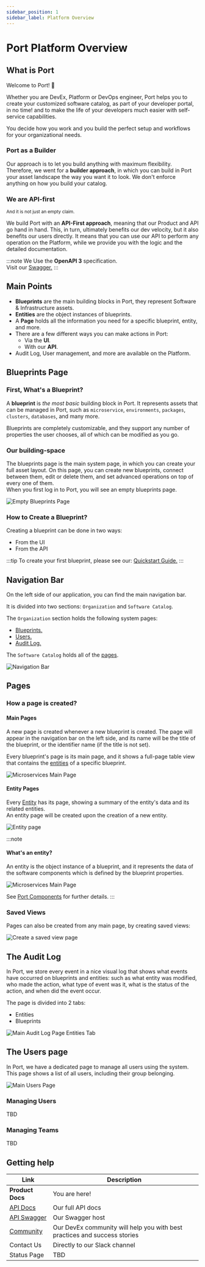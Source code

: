 ```yaml
---
sidebar_position: 1
sidebar_label: Platform Overview
---
```


# Port Platform Overview

## What is Port

Welcome to Port! :wave:

Whether you are DevEx, Platform or DevOps engineer, Port helps you to create your customized software catalog, as part of your developer portal, in no time! and to make the life of your developers much easier with self-service capabilities.

You decide how you work and you build the perfect setup and workflows for your organizational needs.


### Port as a Builder

Our approach is to let you build anything with maximum flexibility. Therefore, we went for a **builder approach**, in which you can build in Port your asset landscape the way you want it to look. We don't enforce anything on how you build your catalog.  

### We are API-first
<sup>And it is not just an empty claim.</sup>

We build Port with an **API-First approach**, meaning that our Product and API go hand in hand. This, in turn, ultimately benefits our dev velocity, but it also benefits our users directly.
It means that you can use our API to perform any operation on the Platform, while we provide you with the logic and the detailed documentation.

:::note
We Use the **OpenAPI 3** specification.  
Visit our [Swagger.](https://api.getport.io/static/index.html#/)
:::

## Main Points
- **Blueprints** are the main building blocks in Port, they represent Software & Infrastructure assets.
- **Entities** are the object instances of blueprints.
- A **Page** holds all the information you need for a specific blueprint, entity, and more.
- There are a few different ways you can make actions in Port:
  - Via the **UI**.
  - With our **API**.
- Audit Log, User management, and more are available on the Platform.

## Blueprints Page

### First, What's a Blueprint?

A **blueprint** is *the most basic* building block in Port. It represents assets that can be managed in Port, such as `microservice`, `environments`, `packages`, `clusters`, `databases`, and many more. 

Blueprints are completely customizable, and they support any number of properties the user chooses, all of which can be modified as you go. 

### Our building-space

The blueprints page is the main system page, in which you can create your full asset layout. On this page, you can create new blueprints, connect between them, edit or delete them, and set advanced operations on top of every one of them.  
When you first log in to Port, you will see an empty blueprints page.

![Empty Blueprints Page](../../static/img/platform-overview/EmptyBlueprintsPage.png)

### How to Create a Blueprint?

Creating a blueprint can be done in two ways:
- From the UI
- From the API

:::tip 
To create your first blueprint, please see our: [Quickstart Guide.](../welcome/quickstart) 
:::


## Navigation Bar

On the left side of our application, you can find the main navigation bar.

It is divided into two sections: `Organization` and `Software Catalog`.

The `Organization` section holds the following system pages:
- [Blueprints.](#first-whats-a-blueprint)
- [Users.](#the-users-page)
- [Audit Log.](#the-audit-log)

The `Software Catalog` holds all of the [pages](#main-pages).

![Navigation Bar](../../static/img/platform-overview/NavigationBar.png)


## Pages

### How a page is created?

#### Main Pages

A new page is created whenever a new blueprint is created. The page will appear in the navigation bar on the left side, and its name will be the title of the blueprint, or the identifier name (if the title is not set).

Every blueprint's page is its main page, and it shows a full-page table view that contains the [entities](#whats-an-entity) of a specific blueprint.

![Microservices Main Page](../../static/img/platform-overview/MicroservicesMainPage.png)

#### Entity Pages

Every [Entity](#whats-an-entity) has its page, showing a summary of the entity's data and its related entities.  
An entity page will be created upon the creation of a new entity.

![Entity page](../../static/img/platform-overview/EntityPageExample.png)


:::note
#### What's an entity?
An entity is the object instance of a blueprint, and it represents the data of the software components which is defined by the blueprint properties.

![Microservices Main Page](../../static/img/platform-overview/MicroservicesMainPage.png)

See [Port Components](../technical-reference/port-components/port-components) for further details.
:::

### Saved Views

Pages can also be created from any main page, by creating saved views:

![Create a saved view page](../../static/img/platform-overview/SaveViewAs.gif)


## The Audit Log

In Port, we store every event in a nice visual log that shows what events have occurred on blueprints and entities: such as what entity was modified, who made the action, what type of event was it, what is the status of the action, and when did the event occur.  

The page is divided into 2 tabs:
- Entities
- Blueprints


![Main Audit Log Page Entities Tab](../../static/img/platform-overview/AuditLogPage.png)

## The Users page

In Port, we have a dedicated page to manage all users using the system. This page shows a list of all users, including their group belonging.

![Main Users Page](../../static/img/platform-overview/UsersPageExample.png)

### Managing Users

TBD

### Managing Teams

TBD


## Getting help

| Link | Description |
| ----------- | ----------- |
| **Product Docs** | You are here! |
| [API Docs](../technical-reference/api-reference) | Our full API docs |
| [API Swagger](https://api.getport.io/static/index.html#/) | Our Swagger host |
| [Community](https://join.slack.com/t/devex-community/shared_invite/zt-1bmf5621e-GGfuJdMPK2D8UN58qL4E_g) | Our DevEx community will help you with best practices and success stories |
| Contact Us | Directly to our Slack channel |
| Status Page | TBD |